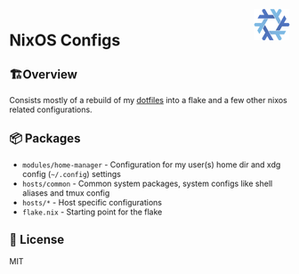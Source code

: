 <img align="right" src="https://raw.githubusercontent.com/NixOS/nixos-artwork/master/logo/nix-snowflake.svg" width="64px" />

# NixOS Configs

## 🏗️Overview

Consists mostly of a rebuild of my [dotfiles](https://github.com/ndom91/dotfiles) into a flake and a few other nixos related configurations.

## 📦 Packages

- `modules/home-manager` - Configuration for my user(s) home dir and xdg config (`~/.config`) settings
- `hosts/common` - Common system packages, system configs like shell aliases and tmux config
- `hosts/*` - Host specific configurations
- `flake.nix` - Starting point for the flake

## 📝 License

MIT
